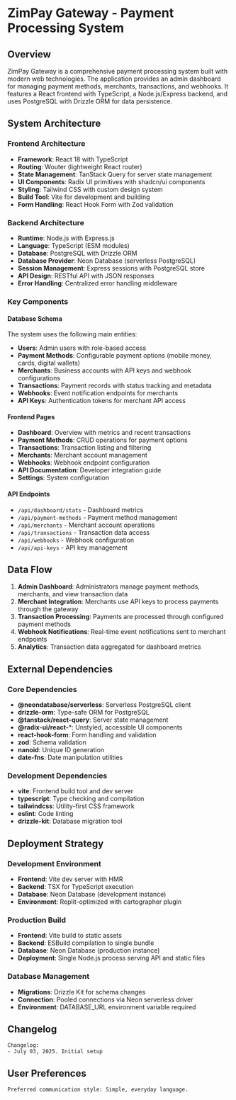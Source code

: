 # ZimPay Gateway - Payment Processing System

## Overview

ZimPay Gateway is a comprehensive payment processing system built with modern web technologies. The application provides an admin dashboard for managing payment methods, merchants, transactions, and webhooks. It features a React frontend with TypeScript, a Node.js/Express backend, and uses PostgreSQL with Drizzle ORM for data persistence.

## System Architecture

### Frontend Architecture
- **Framework**: React 18 with TypeScript
- **Routing**: Wouter (lightweight React router)
- **State Management**: TanStack Query for server state management
- **UI Components**: Radix UI primitives with shadcn/ui components
- **Styling**: Tailwind CSS with custom design system
- **Build Tool**: Vite for development and building
- **Form Handling**: React Hook Form with Zod validation

### Backend Architecture
- **Runtime**: Node.js with Express.js
- **Language**: TypeScript (ESM modules)
- **Database**: PostgreSQL with Drizzle ORM
- **Database Provider**: Neon Database (serverless PostgreSQL)
- **Session Management**: Express sessions with PostgreSQL store
- **API Design**: RESTful API with JSON responses
- **Error Handling**: Centralized error handling middleware

### Key Components

#### Database Schema
The system uses the following main entities:
- **Users**: Admin users with role-based access
- **Payment Methods**: Configurable payment options (mobile money, cards, digital wallets)
- **Merchants**: Business accounts with API keys and webhook configurations
- **Transactions**: Payment records with status tracking and metadata
- **Webhooks**: Event notification endpoints for merchants
- **API Keys**: Authentication tokens for merchant API access

#### Frontend Pages
- **Dashboard**: Overview with metrics and recent transactions
- **Payment Methods**: CRUD operations for payment options
- **Transactions**: Transaction listing and filtering
- **Merchants**: Merchant account management
- **Webhooks**: Webhook endpoint configuration
- **API Documentation**: Developer integration guide
- **Settings**: System configuration

#### API Endpoints
- `/api/dashboard/stats` - Dashboard metrics
- `/api/payment-methods` - Payment method management
- `/api/merchants` - Merchant account operations
- `/api/transactions` - Transaction data access
- `/api/webhooks` - Webhook configuration
- `/api/api-keys` - API key management

## Data Flow

1. **Admin Dashboard**: Administrators manage payment methods, merchants, and view transaction data
2. **Merchant Integration**: Merchants use API keys to process payments through the gateway
3. **Transaction Processing**: Payments are processed through configured payment methods
4. **Webhook Notifications**: Real-time event notifications sent to merchant endpoints
5. **Analytics**: Transaction data aggregated for dashboard metrics

## External Dependencies

### Core Dependencies
- **@neondatabase/serverless**: Serverless PostgreSQL client
- **drizzle-orm**: Type-safe ORM for PostgreSQL
- **@tanstack/react-query**: Server state management
- **@radix-ui/react-***: Unstyled, accessible UI components
- **react-hook-form**: Form handling and validation
- **zod**: Schema validation
- **nanoid**: Unique ID generation
- **date-fns**: Date manipulation utilities

### Development Dependencies
- **vite**: Frontend build tool and dev server
- **typescript**: Type checking and compilation
- **tailwindcss**: Utility-first CSS framework
- **eslint**: Code linting
- **drizzle-kit**: Database migration tool

## Deployment Strategy

### Development Environment
- **Frontend**: Vite dev server with HMR
- **Backend**: TSX for TypeScript execution
- **Database**: Neon Database (development instance)
- **Environment**: Replit-optimized with cartographer plugin

### Production Build
- **Frontend**: Vite build to static assets
- **Backend**: ESBuild compilation to single bundle
- **Database**: Neon Database (production instance)
- **Deployment**: Single Node.js process serving API and static files

### Database Management
- **Migrations**: Drizzle Kit for schema changes
- **Connection**: Pooled connections via Neon serverless driver
- **Environment**: DATABASE_URL environment variable required

## Changelog

```
Changelog:
- July 03, 2025. Initial setup
```

## User Preferences

```
Preferred communication style: Simple, everyday language.
```